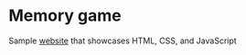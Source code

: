 # Memory game
Sample [website](https://caldric.github.io/MemoryGame/) that showcases HTML, CSS, and JavaScript
